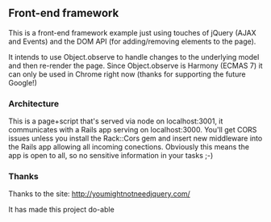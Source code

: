 ## Front-end framework

This is a front-end framework example just using touches of jQuery (AJAX and Events) and the DOM API (for adding/removing elements to the page).

It intends to use Object.observe to handle changes to the underlying model and then re-render the page. Since Object.observe is Harmony (ECMAS 7) it can only be used in Chrome right now (thanks for supporting the future Google!)

### Architecture

This is a page+script that's served via node on localhost:3001, it communicates with a Rails app serving on localhost:3000. You'll get CORS issues unless you install the Rack::Cors gem and insert new middleware into the Rails app allowing all incoming conections. Obviously this means the app is open to all, so no sensitive information in your tasks ;-)

### Thanks

Thanks to the site: http://youmightnotneedjquery.com/

It has made this project do-able